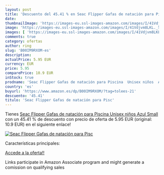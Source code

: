 ```yaml
---
layout: post
title: 'Descuento del 45.41 % en Seac Flipper Gafas de natación para Pisc'
date: 
thumbnailImage: 'https://images-eu.ssl-images-amazon.com/images/I/41Vdjvm8LKL._SL200_.jpg'
image: 'https://images-eu.ssl-images-amazon.com/images/I/41Vdjvm8LKL._SL200_.jpg'
images: [ 'https://images-eu.ssl-images-amazon.com/images/I/41Vdjvm8LKL._SL200_.jpg' ]
comments: true
category: ofertas
author: ring
slug: 'B00IM9RXOM-es'
description:
actualPrice: 5.95 EUR
currency: EUR
price: 5.95
comparePrice: 10.9 EUR
inStock: true
prodname: 'Seac Flipper Gafas de natación para Piscina  Unisex niños  Azul  Small'
country: 'es'
buyurl: 'https://www.amazon.es/dp/B00IM9RXOM/?tag=tolees-21'
descuento: '45.41'
titulo: 'Seac Flipper Gafas de natación para Pisc'
---
```


Tienes [Seac Flipper Gafas de natación para Piscina  Unisex niños  Azul  Small](https://www.amazon.es/dp/B00IM9RXOM/?tag=tolees-21) con un 45.41 % de descuento con precio de oferta de 5.95 EUR (original: 10.9 EUR) en el siguiente enlace!

[![Seac Flipper Gafas de natación para Pisc](https://images-eu.ssl-images-amazon.com/images/I/41Vdjvm8LKL._SL200_.jpg)](https://www.amazon.es/dp/B00IM9RXOM/?tag=tolees-21)

Características principales:


[Accede a la oferta!!](https://www.amazon.es/dp/B00IM9RXOM/?tag=tolees-21)

Links participate in Amazon Associate program and might generate a comission on qualifying sales


